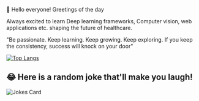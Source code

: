 👋 Hello everyone! Greetings of the day 

Always excited to learn Deep learning frameworks, Computer vision, web applications etc. shaping the future of healthcare.

"Be passionate. Keep learning. Keep growing. Keep exploring. If you keep the consistency, success will knock on your door" 

[![Top Langs](https://github-readme-stats.vercel.app/api/top-langs/?username=Janani-harshu&layout=compact)](https://github.com/Janani-harshu/github-readme-stats)


## 😂 Here is a random joke that'll make you laugh!
![Jokes Card](https://readme-jokes.vercel.app/api)




<!---
Janani-harshu/Janani-harshu is a ✨ special ✨ repository because its `README.md` (this file) appears on your GitHub profile.
You can click the Preview link to take a look at your changes.
--->
